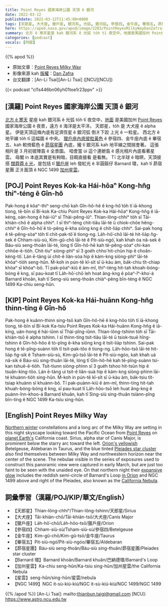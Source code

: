 ```yaml
---
title: Point Reyes 國家海岸公園 天頂 ê 銀河
date: 2022-03-12
publishdate: 2022-03-12T11:45:00+0800
tags: [天郎星, 大犬座, 獵戶座, 銀河系, 光弧, 銀河弧, 參宿四, 金牛座, 畢宿五, 昴宿星團, Barnard 環, NGC 1499, 星雲]
hero: https://apod.nasa.gov/apod/image/2203/PointReyesMilkyWayDanZafra1024.jpg
summary: 北方 ê 寒天星座 kah 銀河系 ê 光弧 to̍h tī 夜空中，地面是美國加州 Point Reyes 國家海岸公園 ê 夜景，遠方 ê 海洋是太平洋。
categories: [podcast]
vocals: [阿錕]
---
```


{{% apod %}}

- 原始文章：[Point Reyes Milky Way](https://apod.nasa.gov/apod/ap220312.html)
- 影像來源 kah [版權][copyright]：[Dan Zafra](https://capturetheatlas.com/)
- 台文翻譯：[An-Li Tsai][An-Li Tsai] ([NCU][NCU])

{{< podcast "cl1s446bn06yh01toe1r23ppv" >}}

## [漢羅] Point Reyes 國家海岸公園 天頂 ê 銀河
[北方 ê 寒天][Northern winter] 星座 kah 銀河系 ê 光弧 to̍h tī 夜空中，[地面][planet Earth's] 是美國加州 [Point Reyes][Point Reyes] 國家海岸公園 ê 夜景，遠方 ê 海洋是太平洋。
天郎星，to̍h 是 大犬座 ê alpha 星。
伊是天頂這條內底有足濟恆星 ê 銀河弧 倒爿下跤 上光 ê 一粒星。
西北方 ê 地平線 to̍h tī 這幅圖 ê 中央。
[獵戶座內底彼粒黃色][Orion's yellowish] ê 參宿四、金牛座內底 ê 畢宿五、kah 較倚藍色 ê [昴宿星團][Pleiades star cluster t] 內底，攏 tī 銀河系 kah 地平線之間揣會著。
這張相片是 3 月初彼陣翕 ê 全景圖。
咱會當 ùi 這个連紲翕 ê 感光相片內底看著星雲。
毋閣 in 本底其實是有夠暗，目睭直接看 是看無。
Tī 北半球 ê 暗暝，天頂彼搭 [闊莽莽 ê 光][expansive glow]，是包括 tī [獵戶座][in Orion] leh 發紅光 ê 半圓箍仔 Barnard 環，kah tī 昴宿星團 正爿面頂 ê NGC 1499 [加州星雲][California Nebula]。

## [POJ] Point Reyes Kok-ka Hái-hōaⁿ Kong-hn̂g thiⁿ-téng ê Gîn-hô
Pak-hong ê kôaⁿ-thiⁿ seng-chō kah Gîn-hô-hē ê kng-hô͘ to̍h tī iā-khong tiong, tē-bīn sī Bí-kok Ka-chiu Point Reyes Kok-ka Hái-hōaⁿ Kong-hn̂g ê iā-kéng, oán-hong ê hái-iûⁿ sī Thài-pêng-iûⁿ.
Thian-lông-chhiⁿ to̍h sī Tāi-khián-chō ê alpha chhiⁿ.
I sī thiⁿ-téng chit-tiâu lāi-té ū chiok-chōe hêng-chhiⁿ ê Gîn-hô-hô͘ ê tò-pêng ē-kha siōng kng ê chi̍t-lia̍p chhiⁿ.
Sai-pak hong ê tē-pêng-sòaⁿ to̍h tī chit-pak-tô͘ ê tiong-ng.
La̍h-hō͘-chō lāi-té hit-lia̍p n̂g-sek ê Chham-siù-sù, Kim-gû-chō lāi-té ê Pit-siù-ngó͘, kah khah óa nâ-sek ê Báu-siù seng-thoân lāi-té, lóng tī Gîn-hô-hē kah tē-pêng-sòaⁿ chi-kan chhōe-ē-tio̍h.
Chit-tiuⁿ siòng-phìⁿ sī 3 goe̍h chho͘ hit-chūn hip ê choân-kéng-tô͘.
Lán ē-tàng ùi chit-ê liân-sòa hip ê kám-kng siòng-phìⁿ lāi-té khòaⁿ-tio̍h seng-hûn.
M̄-koh in pún-tē kî-si̍t sī ū-kàu àm, ba̍k-chiu ti̍t-chiap khòaⁿ sī khòaⁿ-bô.
Tī pak-pòaⁿ-kiû ê àm-mî, thiⁿ-téng hit-tah khoah-bóng-bóng ê kng, sī pau-koat tī La̍h-hō͘-chō leh hoat âng-kng ê pòaⁿ-îⁿ-kho͘-á Barnard khoân, kah tī Seng-siù seng-thoân chiàⁿ-pêng bīn-téng ê NGC 1499 Ka-chiu seng-hûn.


## [KIP] Point Reyes Kok-ka Hái-huānn Kong-hn̂g thinn-tíng ê Gîn-hô
Pak-hong ê kuânn-thinn sing-tsō kah Gîn-hô-hē ê kng-hôo to̍h tī iā-khong tiong, tē-bīn sī Bí-kok Ka-tsiu Point Reyes Kok-ka Hái-huānn Kong-hn̂g ê iā-kíng, uán-hong ê hái-iûnn sī Thài-pîng-iûnn.
Thian-lông-tshinn to̍h sī Tāi-khián-tsō ê alpha tshinn.
I sī thinn-tíng tsit-tiâu lāi-té ū tsiok-tsuē hîng-tshinn ê Gîn-hô-hôo ê tò-pîng ē-kha siōng kng ê tsi̍t-lia̍p tshinn.
Sai-pak hong ê tē-pîng-suànn to̍h tī tsit-pak-tôo ê tiong-ng.
La̍h-hōo-tsō lāi-té hit-lia̍p n̂g-sik ê Tsham-siù-sù, Kim-gû-tsō lāi-té ê Pit-siù-ngóo, kah khah uá nâ-sik ê Báu-siù sing-thuân lāi-té, lóng tī Gîn-hô-hē kah tē-pîng-suànn tsi-kan tshuē-ē-tio̍h.
Tsit-tiunn siòng-phìnn sī 3 gue̍h tshoo hit-tsūn hip ê tsuân-kíng-tôo.
Lán ē-tàng uì tsit-ê liân-suà hip ê kám-kng siòng-phìnn lāi-té khuànn-tio̍h sing-hûn.
M̄-koh in pún-tē kî-si̍t sī ū-kàu àm, ba̍k-tsiu ti̍t-tsiap khuànn sī khuànn-bô.
Tī pak-puànn-kiû ê àm-mî, thinn-tíng hit-tah khuah-bóng-bóng ê kng, sī pau-kuat tī La̍h-hōo-tsō leh huat âng-kng ê puànn-înn-khoo-á Barnard khuân, kah tī Sing-siù sing-thuân tsiànn-pîng bīn-tíng ê NGC 1499 Ka-tsiu sing-hûn.


## [English] Point Reyes Milky Way

[Northern winter][Northern winter] constellations and a long arc of the Milky Way are setting in this night skyscape looking toward the Pacific Ocean from [Point Reyes][Point Reyes] on [planet Earth's][planet Earth's] California coast.
Sirius, alpha star of Canis Major, is prominent below the starry arc toward the left.
[Orion's yellowish][Orion's yellowish] Betelgeuse, Aldebaran in Taurus, and the blue tinted [Pleiades star cluster][Pleiades star cluster e] also find themselves between Milky Way and northwestern horizon near the center of the scene.
The nebulae visible in the series of exposures used to construct this panoramic view were captured in early March, but are just too faint to be seen with the unaided eye.
On that northern night their [expansive glow][expansive glow] includes the reddish semi-circle of Barnard's Loop [in Orion][in Orion] and NGC 1499 above and right of the Pleiades, also known as the [California Nebula][California Nebula].

## 詞彙學習（漢羅/POJ/KIP/華文/English）
- 【天郎星】Thian-lông-chhiⁿ/Thian-lông-tshinn/天郎星/Sirius
- 【大犬座】Tāi-khián-chō/Tāi-khián-tsō/大犬座/Canis Major
- 【獵戶座】La̍h-hō͘-chō/La̍h-hōo-tsō/獵戶座/Orion
- 【參宿四】Chham-siù-sù/Tsham-siù-sù/參宿四/Betelgeuse
- 【金牛座】Kim-gû-chō/Kim-gû-tsō/金牛座/Taurus
- 【畢宿五】Pit-siù-ngó͘/Pit-siù-ngóo/畢宿五/Aldebaran
- 【昴宿星團】Báu-siù seng-thoân/Báu-siù sing-thuân/昴宿星團/Pleiades star cluster
- 【Barnard 環】Barnard khoân/Barnard khuân/巴納德環/Barnard's Loop
- 【加州星雲】Ka-chiu seng-hûn/Ka-tsiu sing-hûn/加州星雲/the California Nebula
- 【星雲】seng-hûn/sing-hûn/星雲/nebula
- 【NGC 1499】NGC it-sù-kiú-kiú/NGC it-sù-kiú-kiú/NGC 1499/NGC 1499

{{% /apod %}}
[An-Li Tsai]: mailto:thianbun.taigi@gmail.com
[NCU]: https://www.astro.ncu.edu.tw

[copyright]: https://apod.nasa.gov/apod/fap/lib/about_apod.html#srapply

[Northern winter]:https://apod.nasa.gov/apod/ap200307.html
[Point Reyes]:https://epod.usra.edu/blog/2014/12/point-reyes-national-seashore.html
[planet Earth's]:https://earthobservatory.nasa.gov/images/90398/where-tectonic-plates-go-for-a-swim
[Orion's yellowish]:https://apod.nasa.gov/apod/ap150326.html
[Pleiades star cluster e]:https://apod.nasa.gov/apod/ap211124.html
[Pleiades star cluster t]:https://apod.tw/daily/20211124/
[expansive glow]:https://apod.nasa.gov/apod/ap090411.html
[in Orion]:https://apod.nasa.gov/apod/ap190821.html
[California Nebula]:https://apod.nasa.gov/apod/ap190823.html

